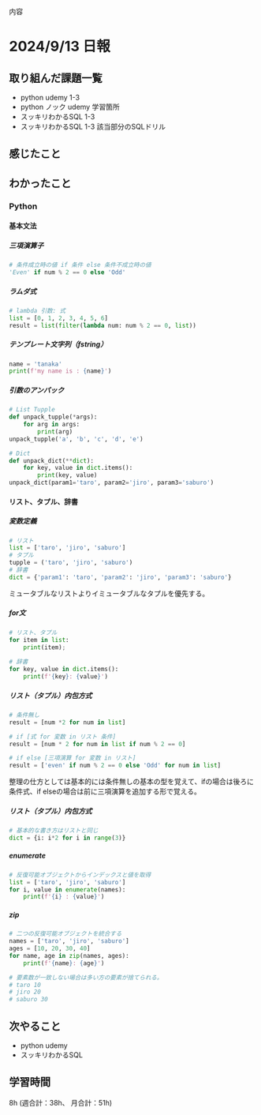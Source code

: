 内容
# 2024/9/13 日報
## 取り組んだ課題一覧
+ python udemy 1-3
+ python ノック udemy 学習箇所
+ スッキリわかるSQL 1-3
+ スッキリわかるSQL 1-3 該当部分のSQLドリル

## 感じたこと


## わかったこと
### Python
#### 基本文法
##### 三項演算子
```python
# 条件成立時の値 if 条件 else 条件不成立時の値
'Even' if num % 2 == 0 else 'Odd'
```

##### ラムダ式
```python
# lambda 引数: 式
list = [0, 1, 2, 3, 4, 5, 6]
result = list(filter(lambda num: num % 2 == 0, list))
```

##### テンプレート文字列（fstring）
``` python
name = 'tanaka'
print(f'my name is : {name}')
```

##### 引数のアンパック
``` python
# List Tupple
def unpack_tupple(*args):
    for arg in args:
        print(arg)
unpack_tupple('a', 'b', 'c', 'd', 'e')

# Dict
def unpack_dict(**dict):
    for key, value in dict.items():
        print(key, value)
unpack_dict(param1='taro', param2='jiro', param3='saburo')
```

#### リスト、タプル、辞書
##### 変数定義
```python
# リスト
list = ['taro', 'jiro', 'saburo']
# タプル
tupple = ('taro', 'jiro', 'saburo')
# 辞書
dict = {'param1': 'taro', 'param2': 'jiro', 'param3': 'saburo'}
```
ミュータブルなリストよりイミュータブルなタプルを優先する。

##### for文
```python
# リスト、タプル
for item in list:
    print(item);
    
# 辞書
for key, value in dict.items():
    print(f'{key}: {value}')
```

##### リスト（タプル）内包方式
```python
# 条件無し
result = [num *2 for num in list]

# if [式 for 変数 in リスト 条件]
result = [num * 2 for num in list if num % 2 == 0]

# if else [三項演算 for 変数 in リスト]
result = ['even' if num % 2 == 0 else 'Odd' for num in list]
```
整理の仕方としては基本的には条件無しの基本の型を覚えて、ifの場合は後ろに条件式、if elseの場合は前に三項演算を追加する形で覚える。

##### リスト（タプル）内包方式
```python
# 基本的な書き方はリストと同じ
dict = {i: i*2 for i in range(3)}
```

##### enumerate
```python
# 反復可能オブジェクトからインデックスと値を取得
list = ['taro', 'jiro', 'saburo']
for i, value in enumerate(names):
    print(f'{i} : {value}')
```

##### zip
```python
# 二つの反復可能オブジェクトを統合する
names = ['taro', 'jiro', 'saburo']
ages = [10, 20, 30, 40]
for name, age in zip(names, ages):
    print(f'{name}: {age}')

# 要素数が一致しない場合は多い方の要素が捨てられる。
# taro 10
# jiro 20
# saburo 30
```

## 次やること
+ python udemy
+ スッキリわかるSQL 

## 学習時間
8h (週合計：38h、 月合計：51h)